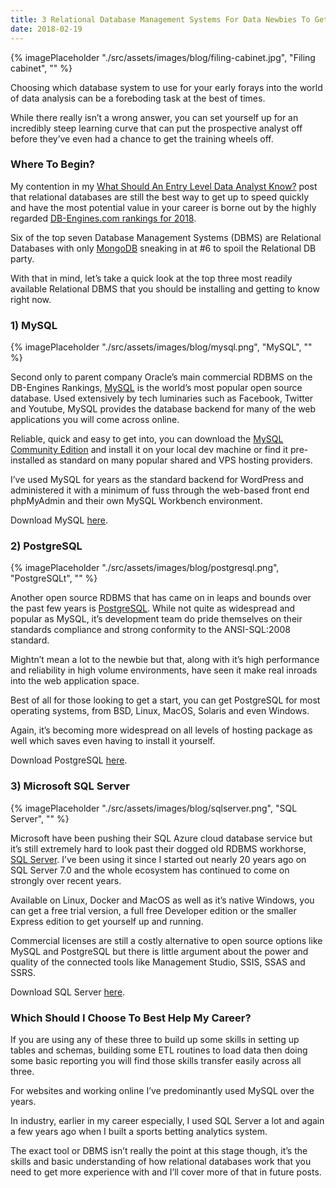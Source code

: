 ```yaml
---
title: 3 Relational Database Management Systems For Data Newbies To Get Started On
date: 2018-02-19
---
```

{% imagePlaceholder "./src/assets/images/blog/filing-cabinet.jpg", "Filing cabinet", "" %}

Choosing which database system to use for your early forays into the world of data analysis can be a foreboding task at the best of times.

While there really isn&#8217;t a wrong answer, you can set yourself up for an incredibly steep learning curve that can put the prospective analyst off before they&#8217;ve even had a chance to get the training wheels off.

### Where To Begin?

My contention in my [What Should An Entry Level Data Analyst Know?](/articles/what-should-an-entry-level-data-analyst-know) post that relational databases are still the best way to get up to speed quickly and have the most potential value in your career is borne out by the highly regarded [DB-Engines.com rankings for 2018][2].

Six of the top seven Database Management Systems (DBMS) are Relational Databases with only [MongoDB][3] sneaking in at #6 to spoil the Relational DB party.

With that in mind, let&#8217;s take a quick look at the top three most readily available Relational DBMS that you should be installing and getting to know right now.

### 1) MySQL

{% imagePlaceholder "./src/assets/images/blog/mysql.png", "MySQL", "" %}

Second only to parent company Oracle&#8217;s main commercial RDBMS on the DB-Engines Rankings, [MySQL][4] is the world&#8217;s most popular open source database. Used extensively by tech luminaries such as Facebook, Twitter and Youtube, MySQL provides the database backend for many of the web applications you will come across online.

Reliable, quick and easy to get into, you can download the [MySQL Community Edition][5] and install it on your local dev machine or find it pre-installed as standard on many popular shared and VPS hosting providers.

I&#8217;ve used MySQL for years as the standard backend for WordPress and administered it with a minimum of fuss through the web-based front end phpMyAdmin and their own MySQL Workbench environment.

Download MySQL [here][6].

### 2) PostgreSQL

{% imagePlaceholder "./src/assets/images/blog/postgresql.png", "PostgreSQLt", "" %}

Another open source RDBMS that has came on in leaps and bounds over the past few years is [PostgreSQL][7]. While not quite as widespread and popular as MySQL, it&#8217;s development team do pride themselves on their standards compliance and strong conformity to the ANSI-SQL:2008 standard.

Mightn&#8217;t mean a lot to the newbie but that, along with it&#8217;s high performance and reliability in high volume environments, have seen it make real inroads into the web application space.

Best of all for those looking to get a start, you can get PostgreSQL for most operating systems, from BSD, Linux, MacOS, Solaris and even Windows.

Again, it&#8217;s becoming more widespread on all levels of hosting package as well which saves even having to install it yourself.

Download PostgreSQL [here][8].

### 3) Microsoft SQL Server

{% imagePlaceholder "./src/assets/images/blog/sqlserver.png", "SQL Server", "" %}

Microsoft have been pushing their SQL Azure cloud database service but it&#8217;s still extremely hard to look past their dogged old RDBMS workhorse, [SQL Server][9]. I&#8217;ve been using it since I started out nearly 20 years ago on SQL Server 7.0 and the whole ecosystem has continued to come on strongly over recent years.

Available on Linux, Docker and MacOS as well as it&#8217;s native Windows, you can get a free trial version, a full free Developer edition or the smaller Express edition to get yourself up and running.

Commercial licenses are still a costly alternative to open source options like MySQL and PostgreSQL but there is little argument about the power and quality of the connected tools like Management Studio, SSIS, SSAS and SSRS.

Download SQL Server [here][10].

### Which Should I Choose To Best Help My Career?

If you are using any of these three to build up some skills in setting up tables and schemas, building some ETL routines to load data then doing some basic reporting you will find those skills transfer easily across all three.

For websites and working online I&#8217;ve predominantly used MySQL over the years.

In industry, earlier in my career especially, I used SQL Server a lot and again a few years ago when I built a sports betting analytics system.

The exact tool or DBMS isn&#8217;t really the point at this stage though, it&#8217;s the skills and basic understanding of how relational databases work that you need to get more experience with and I&#8217;ll cover more of that in future posts.

 [2]: https://db-engines.com/en/ranking
 [3]: https://www.mongodb.com/
 [4]: https://www.mysql.com/
 [5]: https://dev.mysql.com/downloads/
 [6]: https://www.mysql.com/downloads/
 [7]: https://www.postgresql.org/
 [8]: https://www.postgresql.org/download/
 [9]: https://www.microsoft.com/en-gb/sql-server/sql-server-2017
 [10]: https://www.microsoft.com/en-gb/sql-server/sql-server-downloads
